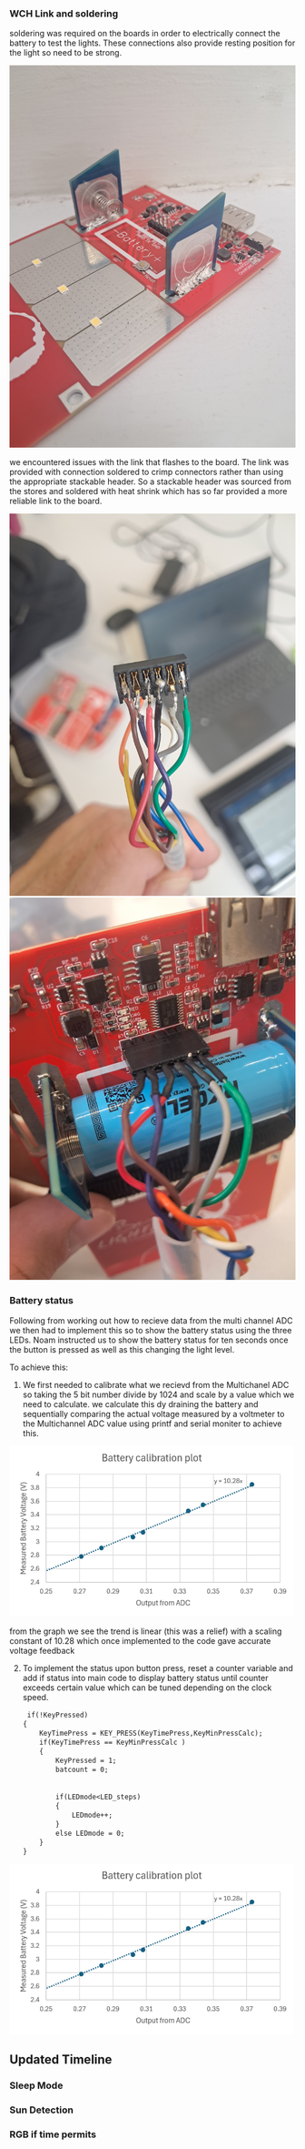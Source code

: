 ### WCH Link and soldering 
soldering was required on the boards in order to electrically connect the battery to test the lights. These connections also provide resting position
for the light so need to be strong.

<img src="assets/1000021807.jpg" alt="Alt Text" width = "600" height = "auto" > 

we encountered issues with the link that flashes to the board. The link was provided with connection soldered to crimp connectors rather than using the 
appropriate stackable header. So a stackable header was sourced from the stores and soldered with heat shrink which has so far provided a more reliable
link to the board.


<img src="assets/1000021691.jpg" alt="Alt Text" width = "600" height = "auto" > 


<img src="assets/1000021693.jpg" alt="Alt Text" width = "600" height = "auto" > 


### Battery status
Following from working out how to recieve data from the multi channel ADC we then had to implement this so to show the battery status using the three LEDs.
Noam instructed us to show the battery status for ten seconds once the button is pressed as well as this changing the light level.

To achieve this: 
1. We first needed to calibrate what we recievd from the Multichanel ADC so taking the 5 bit number divide by 1024 and scale by a value which we need to calculate. we calculate this dy draining the battery and sequentially comparing the actual voltage measured by a voltmeter to the Multichannel ADC value using printf and serial moniter to achieve this.

<img src="assets/calibgraph.png" alt="Alt Text" width="500" height="300">

 from the graph we see the trend is linear (this was a relief) with a scaling constant of 10.28 which once implemented to the code gave accurate voltage feedback

 2. To implement the status upon button press, reset a counter variable and add if status into main code to display battery status until counter exceeds certain value which can be tuned depending on the clock speed.

         if(!KeyPressed)
        {
            KeyTimePress = KEY_PRESS(KeyTimePress,KeyMinPressCalc);
            if(KeyTimePress == KeyMinPressCalc )
            {
                KeyPressed = 1;
                batcount = 0;


                if(LEDmode<LED_steps)
                {
                    LEDmode++;
                }
                else LEDmode = 0;
            }
        }

<img src="assets/calibgraph.png" alt="Alt Text" width="500" height="300">


## Updated Timeline
### Sleep Mode
### Sun Detection
### RGB if time permits

